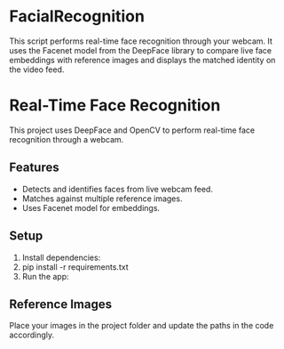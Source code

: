 # FacialRecognition
This script performs real-time face recognition through your webcam. It uses the Facenet model from the DeepFace library to compare live face embeddings with reference images and displays the matched identity on the video feed.
# Real-Time Face Recognition

This project uses DeepFace and OpenCV to perform real-time face recognition through a webcam.

## Features
- Detects and identifies faces from live webcam feed.
- Matches against multiple reference images.
- Uses Facenet model for embeddings.

## Setup
1. Install dependencies:
2. pip install -r requirements.txt
3. Run the app:

## Reference Images
Place your images in the project folder and update the paths in the code accordingly.

